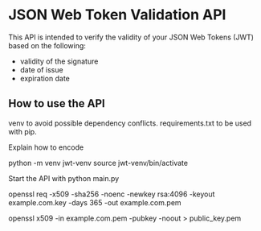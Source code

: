 # JSON Web Token Validation API

This API is intended to verify the validity of your JSON Web Tokens (JWT) based on the following:
- validity of the signature
- date of issue
- expiration date

## How to use the API

venv to avoid possible dependency conflicts.
requirements.txt to be used with pip.

Explain how to encode

python -m venv jwt-venv
source jwt-venv/bin/activate

Start the API with python main.py

openssl req -x509 -sha256 -noenc -newkey rsa:4096 -keyout example.com.key -days 365 -out example.com.pem

openssl x509 -in example.com.pem -pubkey -noout > public_key.pem